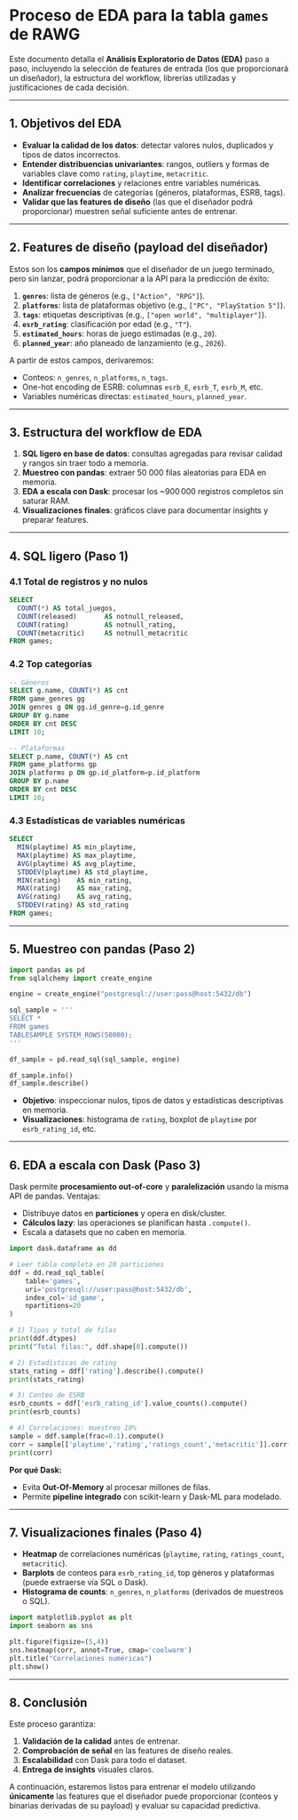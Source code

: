 # Proceso de EDA para la tabla `games` de RAWG

Este documento detalla el **Análisis Exploratorio de Datos (EDA)** paso a paso, incluyendo la selección de features de entrada (los que proporcionará un diseñador), la estructura del workflow, librerías utilizadas y justificaciones de cada decisión. 

---

## 1. Objetivos del EDA

- **Evaluar la calidad de los datos**: detectar valores nulos, duplicados y tipos de datos incorrectos.
- **Entender distribuencias univariantes**: rangos, outliers y formas de variables clave como `rating`, `playtime`, `metacritic`.
- **Identificar correlaciones** y relaciones entre variables numéricas.
- **Analizar frecuencias** de categorías (géneros, plataformas, ESRB, tags).
- **Validar que las features de diseño** (las que el diseñador podrá proporcionar) muestren señal suficiente antes de entrenar.

---

## 2. Features de diseño (payload del diseñador)

Estos son los **campos mínimos** que el diseñador de un juego terminado, pero sin lanzar, podrá proporcionar a la API para la predicción de éxito:

1. **`genres`**: lista de géneros (e.g., `["Action", "RPG"]`).
2. **`platforms`**: lista de plataformas objetivo (e.g., `["PC", "PlayStation 5"]`).
3. **`tags`**: etiquetas descriptivas (e.g., `["open world", "multiplayer"]`).
4. **`esrb_rating`**: clasificación por edad (e.g., `"T"`).
5. **`estimated_hours`**: horas de juego estimadas (e.g., `20`).
6. **`planned_year`**: año planeado de lanzamiento (e.g., `2026`).

A partir de estos campos, derivaremos:
- Conteos: `n_genres`, `n_platforms`, `n_tags`.
- One-hot encoding de ESRB: columnas `esrb_E`, `esrb_T`, `esrb_M`, etc.
- Variables numéricas directas: `estimated_hours`, `planned_year`.

---

## 3. Estructura del workflow de EDA

1. **SQL ligero en base de datos**: consultas agregadas para revisar calidad y rangos sin traer todo a memoria.
2. **Muestreo con pandas**: extraer 50 000 filas aleatorias para EDA en memoria.
3. **EDA a escala con Dask**: procesar los ~900 000 registros completos sin saturar RAM.
4. **Visualizaciones finales**: gráficos clave para documentar insights y preparar features.

---

## 4. SQL ligero (Paso 1)

### 4.1 Total de registros y no nulos
```sql
SELECT
  COUNT(*) AS total_juegos,
  COUNT(released)       AS notnull_released,
  COUNT(rating)         AS notnull_rating,
  COUNT(metacritic)     AS notnull_metacritic
FROM games;
```

### 4.2 Top categorías
```sql
-- Géneros
SELECT g.name, COUNT(*) AS cnt
FROM game_genres gg
JOIN genres g ON gg.id_genre=g.id_genre
GROUP BY g.name
ORDER BY cnt DESC
LIMIT 10;

-- Plataformas
SELECT p.name, COUNT(*) AS cnt
FROM game_platforms gp
JOIN platforms p ON gp.id_platform=p.id_platform
GROUP BY p.name
ORDER BY cnt DESC
LIMIT 10;
```

### 4.3 Estadísticas de variables numéricas
```sql
SELECT
  MIN(playtime) AS min_playtime,
  MAX(playtime) AS max_playtime,
  AVG(playtime) AS avg_playtime,
  STDDEV(playtime) AS std_playtime,
  MIN(rating)    AS min_rating,
  MAX(rating)    AS max_rating,
  AVG(rating)    AS avg_rating,
  STDDEV(rating) AS std_rating
FROM games;
```

---

## 5. Muestreo con pandas (Paso 2)

```python
import pandas as pd
from sqlalchemy import create_engine

engine = create_engine("postgresql://user:pass@host:5432/db")

sql_sample = '''
SELECT *
FROM games
TABLESAMPLE SYSTEM_ROWS(50000);
'''

df_sample = pd.read_sql(sql_sample, engine)

df_sample.info()
df_sample.describe()
```

- **Objetivo**: inspeccionar nulos, tipos de datos y estadísticas descriptivas en memoria.
- **Visualizaciones**: histograma de `rating`, boxplot de `playtime` por `esrb_rating_id`, etc.

---

## 6. EDA a escala con Dask (Paso 3)

Dask permite **procesamiento out-of-core** y **paralelización** usando la misma API de pandas. Ventajas:
- Distribuye datos en **particiones** y opera en disk/cluster.
- **Cálculos lazy**: las operaciones se planifican hasta `.compute()`.
- Escala a datasets que no caben en memoria.

```python
import dask.dataframe as dd

# Leer tabla completa en 20 particiones
ddf = dd.read_sql_table(
    table='games',
    uri='postgresql://user:pass@host:5432/db',
    index_col='id_game',
    npartitions=20
)

# 1) Tipos y total de filas
print(ddf.dtypes)
print("Total filas:", ddf.shape[0].compute())

# 2) Estadísticas de rating
stats_rating = ddf['rating'].describe().compute()
print(stats_rating)

# 3) Conteo de ESRB
esrb_counts = ddf['esrb_rating_id'].value_counts().compute()
print(esrb_counts)

# 4) Correlaciones: muestreo 10%
sample = ddf.sample(frac=0.1).compute()
corr = sample[['playtime','rating','ratings_count','metacritic']].corr()
print(corr)
```

**Por qué Dask:**
- Evita **Out-Of-Memory** al procesar millones de filas.
- Permite **pipeline integrado** con scikit-learn y Dask-ML para modelado.

---

## 7. Visualizaciones finales (Paso 4)

- **Heatmap** de correlaciones numéricas (`playtime`, `rating`, `ratings_count`, `metacritic`).
- **Barplots** de conteos para `esrb_rating_id`, top géneros y plataformas (puede extraerse vía SQL o Dask).
- **Histograma de counts**: `n_genres`, `n_platforms` (derivados de muestreos o SQL).

```python
import matplotlib.pyplot as plt
import seaborn as sns

plt.figure(figsize=(5,4))
sns.heatmap(corr, annot=True, cmap='coolwarm')
plt.title("Correlaciones numéricas")
plt.show()
```

---

## 8. Conclusión

Este proceso garantiza:
1. **Validación de la calidad** antes de entrenar.
2. **Comprobación de señal** en las features de diseño reales.
3. **Escalabilidad** con Dask para todo el dataset.
4. **Entrega de insights** visuales claros.

A continuación, estaremos listos para entrenar el modelo utilizando **únicamente** las features que el diseñador puede proporcionar (conteos y binarias derivadas de su payload) y evaluar su capacidad predictiva.

